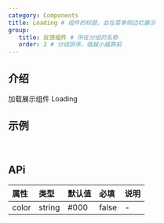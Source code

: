 ```yaml
---
category: Components
title: Loading # 组件的标题，会在菜单侧边栏展示
group:
   title: 反馈组件 # 所在分组的名称
   order: 2 # 分组排序，值越小越靠前
---
```


## 介绍

加载展示组件 Loading
​

## 示例

<!-- 可以通过code加载示例代码，dumi会帮我们做解析 -->

<code src="./demo/base.tsx"></code>

​

## APi

<!-- 会生成api表格 -->

| 属性  | 类型   | 默认值 | 必填  | 说明 |
| :---- | :----- | :----- | :---- | :--- |
| color | string | #000   | false | -    |
